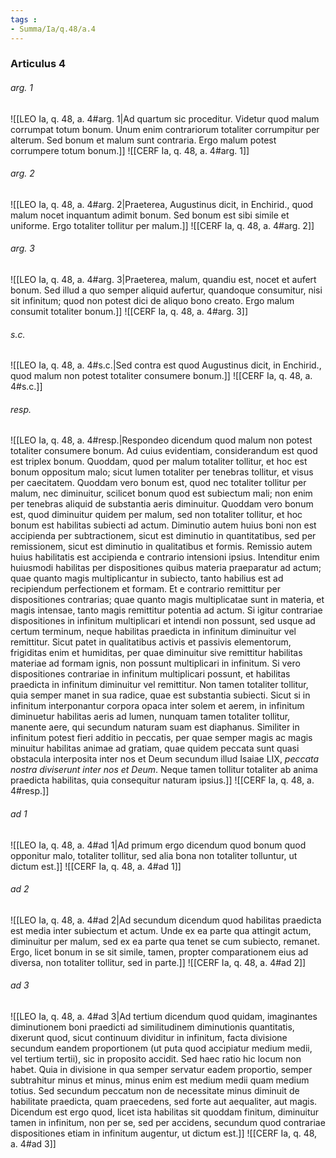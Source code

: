 ```yaml
---
tags : 
- Summa/Ia/q.48/a.4
---
```


### Articulus 4

###### arg. 1
![[LEO Ia, q. 48, a. 4#arg. 1|Ad quartum sic proceditur. Videtur quod malum corrumpat totum bonum. Unum enim contrariorum totaliter corrumpitur per alterum. Sed bonum et malum sunt contraria. Ergo malum potest corrumpere totum bonum.]]
![[CERF Ia, q. 48, a. 4#arg. 1]]

###### arg. 2
![[LEO Ia, q. 48, a. 4#arg. 2|Praeterea, Augustinus dicit, in Enchirid., quod malum nocet inquantum adimit bonum. Sed bonum est sibi simile et uniforme. Ergo totaliter tollitur per malum.]]
![[CERF Ia, q. 48, a. 4#arg. 2]]

###### arg. 3
![[LEO Ia, q. 48, a. 4#arg. 3|Praeterea, malum, quandiu est, nocet et aufert bonum. Sed illud a quo semper aliquid aufertur, quandoque consumitur, nisi sit infinitum; quod non potest dici de aliquo bono creato. Ergo malum consumit totaliter bonum.]]
![[CERF Ia, q. 48, a. 4#arg. 3]]

###### s.c.
![[LEO Ia, q. 48, a. 4#s.c.|Sed contra est quod Augustinus dicit, in Enchirid., quod malum non potest totaliter consumere bonum.]]
![[CERF Ia, q. 48, a. 4#s.c.]]

###### resp.
![[LEO Ia, q. 48, a. 4#resp.|Respondeo dicendum quod malum non potest totaliter consumere bonum. Ad cuius evidentiam, considerandum est quod est triplex bonum. Quoddam, quod per malum totaliter tollitur, et hoc est bonum oppositum malo; sicut lumen totaliter per tenebras tollitur, et visus per caecitatem. Quoddam vero bonum est, quod nec totaliter tollitur per malum, nec diminuitur, scilicet bonum quod est subiectum mali; non enim per tenebras aliquid de substantia aeris diminuitur. Quoddam vero bonum est, quod diminuitur quidem per malum, sed non totaliter tollitur, et hoc bonum est habilitas subiecti ad actum. Diminutio autem huius boni non est accipienda per subtractionem, sicut est diminutio in quantitatibus, sed per remissionem, sicut est diminutio in qualitatibus et formis. Remissio autem huius habilitatis est accipienda e contrario intensioni ipsius. Intenditur enim huiusmodi habilitas per dispositiones quibus materia praeparatur ad actum; quae quanto magis multiplicantur in subiecto, tanto habilius est ad recipiendum perfectionem et formam. Et e contrario remittitur per dispositiones contrarias; quae quanto magis multiplicatae sunt in materia, et magis intensae, tanto magis remittitur potentia ad actum. Si igitur contrariae dispositiones in infinitum multiplicari et intendi non possunt, sed usque ad certum terminum, neque habilitas praedicta in infinitum diminuitur vel remittitur. Sicut patet in qualitatibus activis et passivis elementorum, frigiditas enim et humiditas, per quae diminuitur sive remittitur habilitas materiae ad formam ignis, non possunt multiplicari in infinitum. Si vero dispositiones contrariae in infinitum multiplicari possunt, et habilitas praedicta in infinitum diminuitur vel remittitur. Non tamen totaliter tollitur, quia semper manet in sua radice, quae est substantia subiecti. Sicut si in infinitum interponantur corpora opaca inter solem et aerem, in infinitum diminuetur habilitas aeris ad lumen, nunquam tamen totaliter tollitur, manente aere, qui secundum naturam suam est diaphanus. Similiter in infinitum potest fieri additio in peccatis, per quae semper magis ac magis minuitur habilitas animae ad gratiam, quae quidem peccata sunt quasi obstacula interposita inter nos et Deum secundum illud Isaiae LIX, *peccata nostra diviserunt inter nos et Deum*. Neque tamen tollitur totaliter ab anima praedicta habilitas, quia consequitur naturam ipsius.]]
![[CERF Ia, q. 48, a. 4#resp.]]

###### ad 1
![[LEO Ia, q. 48, a. 4#ad 1|Ad primum ergo dicendum quod bonum quod opponitur malo, totaliter tollitur, sed alia bona non totaliter tolluntur, ut dictum est.]]
![[CERF Ia, q. 48, a. 4#ad 1]]

###### ad 2
![[LEO Ia, q. 48, a. 4#ad 2|Ad secundum dicendum quod habilitas praedicta est media inter subiectum et actum. Unde ex ea parte qua attingit actum, diminuitur per malum, sed ex ea parte qua tenet se cum subiecto, remanet. Ergo, licet bonum in se sit simile, tamen, propter comparationem eius ad diversa, non totaliter tollitur, sed in parte.]]
![[CERF Ia, q. 48, a. 4#ad 2]]

###### ad 3
![[LEO Ia, q. 48, a. 4#ad 3|Ad tertium dicendum quod quidam, imaginantes diminutionem boni praedicti ad similitudinem diminutionis quantitatis, dixerunt quod, sicut continuum dividitur in infinitum, facta divisione secundum eandem proportionem (ut puta quod accipiatur medium medii, vel tertium tertii), sic in proposito accidit. Sed haec ratio hic locum non habet. Quia in divisione in qua semper servatur eadem proportio, semper subtrahitur minus et minus, minus enim est medium medii quam medium totius. Sed secundum peccatum non de necessitate minus diminuit de habilitate praedicta, quam praecedens, sed forte aut aequaliter, aut magis. Dicendum est ergo quod, licet ista habilitas sit quoddam finitum, diminuitur tamen in infinitum, non per se, sed per accidens, secundum quod contrariae dispositiones etiam in infinitum augentur, ut dictum est.]]
![[CERF Ia, q. 48, a. 4#ad 3]]

